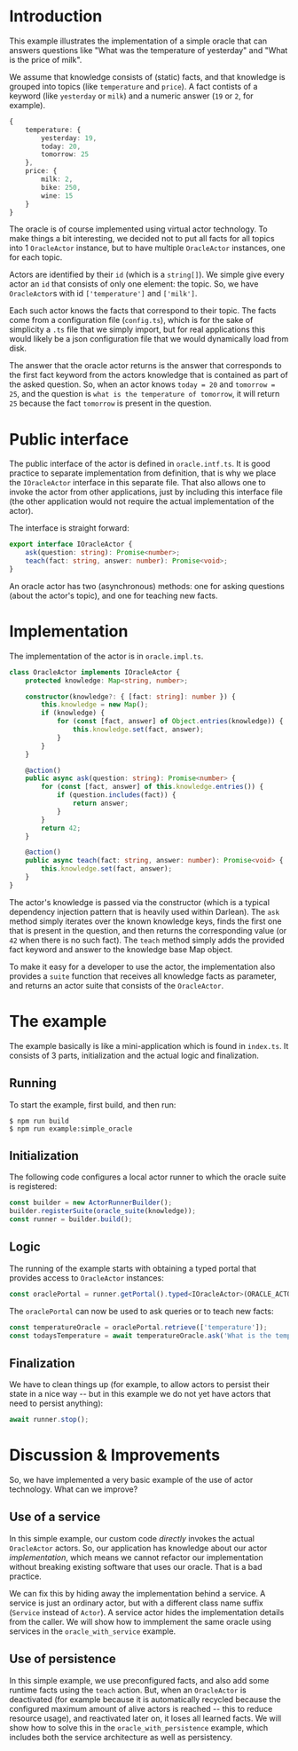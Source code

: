 # Introduction

This example illustrates the implementation of a simple oracle that can answers questions like "What was the temperature of yesterday" and "What is the price of milk".

We assume that knowledge consists of (static) facts, and that knowledge is grouped into topics (like `temperature` and `price`). A fact contists of a keyword (like `yesterday` or `milk`) and
a numeric answer (`19` or `2`, for example).

```ts
{
    temperature: {
        yesterday: 19,
        today: 20,
        tomorrow: 25
    },
    price: {
        milk: 2,
        bike: 250,
        wine: 15
    }
}
```

The oracle is of course implemented using virtual actor technology. To make things a bit interesting, we decided not to put all facts for all topics into 1 `OracleActor` instance, but to have
multiple `OracleActor` instances, one for each topic.

Actors are identified by their `id` (which is a `string[]`). We simple give every actor an `id` that consists of only one element: the topic. So, we have `OracleActor`s with id `['temperature']` and
`['milk']`.

Each such actor knows the facts that correspond to their topic. The facts come from a configuration file (`config.ts`), which is for the sake of simplicity a `.ts` file that we simply import, but
for real applications this would likely be a json configuration file that we would dynamically load from disk.

The answer that the oracle actor returns is the answer that corresponds to the first fact keyword from the actors knowledge that is contained as part of the asked question. So, when an actor knows `today = 20` and `tomorrow = 25`, 
and the question is `what is the temperature of tomorrow`, it will return `25` because the fact `tomorrow` is present in the question.

# Public interface

The public interface of the actor is defined in `oracle.intf.ts`. It is good practice to separate implementation from definition, that is why we place the `IOracleActor` interface in this separate file. That
also allows one to invoke the actor from other applications, just by including this interface file (the other application would not require the actual implementation of the actor).

The interface is straight forward:
```ts
export interface IOracleActor {
    ask(question: string): Promise<number>;
    teach(fact: string, answer: number): Promise<void>;
}
```

An oracle actor has two (asynchronous) methods: one for asking questions (about the actor's topic), and one for teaching new facts.

# Implementation

The implementation of the actor is in `oracle.impl.ts`.

```ts
class OracleActor implements IOracleActor {
    protected knowledge: Map<string, number>;

    constructor(knowledge?: { [fact: string]: number }) {
        this.knowledge = new Map();
        if (knowledge) {
            for (const [fact, answer] of Object.entries(knowledge)) {
                this.knowledge.set(fact, answer);
            }
        }
    }

    @action()
    public async ask(question: string): Promise<number> {
        for (const [fact, answer] of this.knowledge.entries()) {
            if (question.includes(fact)) {
                return answer;
            }
        }
        return 42;
    }

    @action()
    public async teach(fact: string, answer: number): Promise<void> {
        this.knowledge.set(fact, answer);
    }
}
```

The actor's knowledge is passed via the constructor (which is a typical dependency injection pattern that is heavily used within Darlean). The `ask` method simply
iterates over the known knowledge keys, finds the first one that is present in the question, and then returns the corresponding value (or `42` when there is no such fact). The `teach` method simply adds the provided
fact keyword and answer to the knowledge base Map object.

To make it easy for a developer to use the actor, the implementation also provides a `suite` function that receives all knowledge facts as parameter, and returns an actor suite that consists of the `OracleActor`.

# The example

The example basically is like a mini-application which is found in `index.ts`. It consists of 3 parts, initialization and the actual logic and finalization.

## Running

To start the example, first build, and then run:
```
$ npm run build
$ npm run example:simple_oracle
```

## Initialization

The following code configures a local actor runner to which the oracle suite is registered:
```ts
const builder = new ActorRunnerBuilder();
builder.registerSuite(oracle_suite(knowledge));
const runner = builder.build();
```

## Logic
The running of the example starts with obtaining a typed portal that provides access to `OracleActor` instances:
```ts
const oraclePortal = runner.getPortal().typed<IOracleActor>(ORACLE_ACTOR);
```

The `oraclePortal` can now be used to ask queries or to teach new facts:
```ts
const temperatureOracle = oraclePortal.retrieve(['temperature']);
const todaysTemperature = await temperatureOracle.ask('What is the temperature of today?');
```

## Finalization
We have to clean things up (for example, to allow actors to persist their state in a nice way -- but in this example we do not yet have actors that need to persist anything):
```ts
await runner.stop();
```

# Discussion & Improvements
So, we have implemented a very basic example of the use of actor technology. What can we improve?

## Use of a service

In this simple example, our custom code *directly* invokes the actual `OracleActor` actors. So, our application has knowledge about our actor *implementation*, which means we cannot
refactor our implementation without breaking existing software that uses our oracle. That is a bad practice.

We can fix this by hiding away the implementation behind a service. A service is just an ordinary actor, but with a different class name suffix (`Service` instead of `Actor`). A service actor hides the implementation 
details from the caller. We will show how to immplement the same oracle using services in the `oracle_with_service` example.

## Use of persistence

In this simple example, we use preconfigured facts, and also add some runtime facts using the `teach` action. But, when an `OracleActor` is deactivated (for example because it is automatically
recycled because the configured maximum amount of alive actors is reached -- this to reduce resource usage), and reactivated later on, it loses all learned facts. We will show how to
solve this in the `oracle_with_persistence` example, which includes both the service architecture as well as persistency.

